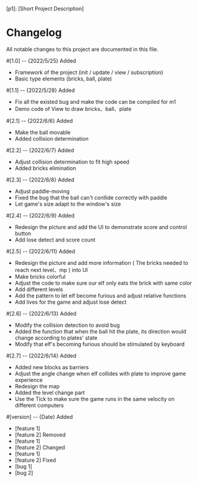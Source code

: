 [p1]: [Short Project Description]

# Changelog
All notable changes to this project are documented in this file.

#[1.0] -- {2022/5/25}
	Added

- Framework of  the project (init / update / view / subscription)
- Basic type elements (bricks, ball, plate)

#[1.1] -- {2022/5/28} Added
- Fix all the existed bug and make the code can be compiled for m1
- Demo code of View to draw bricks、ball、plate

#[2.1] -- {2022/6/6}  Added
- Make the ball movable
- Added collision determination

#[2.2] -- {2022/6/7}  Added
- Adjust collision determination to fit high speed 
- Added bricks elimination

#[2.3] -- {2022/6/8}  Added
- Adjust paddle-moving
- Fixed the bug that the ball can't conllide correctly with paddle
- Let game's size adapt to the window's size

#[2.4] -- {2022/6/9}  Added
- Redesign the picture and add the UI to demonstrate score and control button
- Add lose detect and score count

#[2.5] -- {2022/6/11} Added
- Redesign the picture and add more information ( The bricks needed to reach next level、mp ) into UI 
- Make bricks colorful
- Adjust the code to make sure our elf only eats the brick with same color
- Add different levels
- Add the pattern to let elf become furious and adjust relative functions
- Add lives for the game and adjust lose detect

#[2.6] -- {2022/6/13} Added
- Modify the collision detection to avoid bug
- Added the function that when the ball hit the plate, its direction would change according to plates' state
- Modify that elf's becoming furious should be stimulated by keyboard

#[2.7] -- {2022/6/14} Added
- Added new blocks as barriers
- Adjust the angle change when elf collides with plate to improve game experience
- Redesign the map
- Added the level change part
- Use the Tick to make sure the game runs in the same velocity on different computers

#[version] -- {Date}
	Added

- [feature 1]
- [feature 2]
	Removed
- [feature 1]
- [feature 2]
	Changed
- [feature 1]
- [feature 2]
	Fixed
- [bug 1]
- [bug 2]



